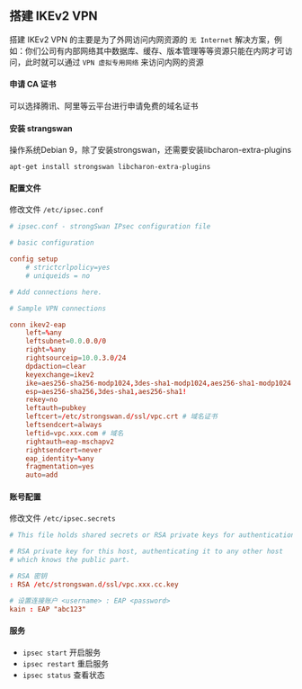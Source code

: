## 搭建 IKEv2 VPN

搭建 IKEv2 VPN 的主要是为了外网访问内网资源的 `无 Internet` 解决方案，例如：你们公司有内部网络其中数据库、缓存、版本管理等等资源只能在内网才可访问，此时就可以通过 `VPN 虚拟专用网络` 来访问内网的资源

#### 申请 CA 证书

可以选择腾讯、阿里等云平台进行申请免费的域名证书

#### 安装 strangswan

操作系统Debian 9，除了安装strongswan，还需要安装libcharon-extra-plugins

```shell
apt-get install strongswan libcharon-extra-plugins
```

#### 配置文件

修改文件 `/etc/ipsec.conf`

```conf
# ipsec.conf - strongSwan IPsec configuration file

# basic configuration

config setup
	# strictcrlpolicy=yes
	# uniqueids = no

# Add connections here.

# Sample VPN connections

conn ikev2-eap
	left=%any
	leftsubnet=0.0.0.0/0
	right=%any
	rightsourceip=10.0.3.0/24
	dpdaction=clear
	keyexchange=ikev2
	ike=aes256-sha256-modp1024,3des-sha1-modp1024,aes256-sha1-modp1024!
	esp=aes256-sha256,3des-sha1,aes256-sha1!
	rekey=no
	leftauth=pubkey
	leftcert=/etc/strongswan.d/ssl/vpc.crt # 域名证书
	leftsendcert=always
	leftid=vpc.xxx.com # 域名
	rightauth=eap-mschapv2
	rightsendcert=never
	eap_identity=%any
	fragmentation=yes
	auto=add
```

#### 账号配置

修改文件 `/etc/ipsec.secrets`

```conf
# This file holds shared secrets or RSA private keys for authentication.

# RSA private key for this host, authenticating it to any other host
# which knows the public part.

# RSA 密钥
: RSA /etc/strongswan.d/ssl/vpc.xxx.cc.key

# 设置连接账户 <username> : EAP <password>
kain : EAP "abc123"
```

#### 服务

- `ipsec start` 开启服务
- `ipsec restart` 重启服务
- `ipsec status` 查看状态

